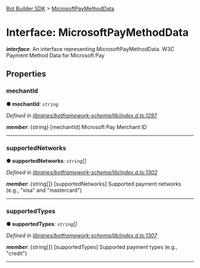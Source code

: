 [Bot Builder SDK](../README.md) > [MicrosoftPayMethodData](../interfaces/botbuilder.microsoftpaymethoddata.md)



# Interface: MicrosoftPayMethodData

*__interface__*: An interface representing MicrosoftPayMethodData. W3C Payment Method Data for Microsoft Pay



## Properties
<a id="mechantid"></a>

###  mechantId

**●  mechantId**:  *`string`* 

*Defined in [libraries/botframework-schema/lib/index.d.ts:1297](https://github.com/Microsoft/botbuilder-js/blob/c748a95/libraries/botframework-schema/lib/index.d.ts#L1297)*


*__member__*: {string} [mechantId] Microsoft Pay Merchant ID





___

<a id="supportednetworks"></a>

###  supportedNetworks

**●  supportedNetworks**:  *`string`[]* 

*Defined in [libraries/botframework-schema/lib/index.d.ts:1302](https://github.com/Microsoft/botbuilder-js/blob/c748a95/libraries/botframework-schema/lib/index.d.ts#L1302)*


*__member__*: {string[]} [supportedNetworks] Supported payment networks (e.g., "visa" and "mastercard")





___

<a id="supportedtypes"></a>

###  supportedTypes

**●  supportedTypes**:  *`string`[]* 

*Defined in [libraries/botframework-schema/lib/index.d.ts:1307](https://github.com/Microsoft/botbuilder-js/blob/c748a95/libraries/botframework-schema/lib/index.d.ts#L1307)*


*__member__*: {string[]} [supportedTypes] Supported payment types (e.g., "credit")





___


